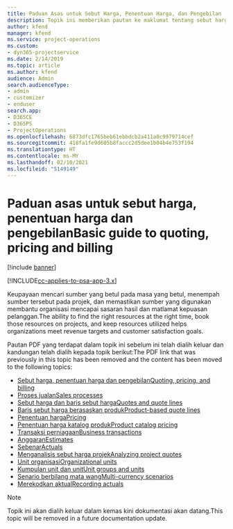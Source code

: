 ```yaml
---
title: Paduan Asas untuk Sebut Harga, Penentuan Harga, dan Pengebilan
description: Topik ini memberikan pautan ke maklumat tentang sebut harga, penentuan harga dan pengebilan asas dalam Project Service Automation.
author: kfend
manager: kfend
ms.service: project-operations
ms.custom:
- dyn365-projectservice
ms.date: 2/14/2019
ms.topic: article
ms.author: kfend
audience: Admin
search.audienceType:
- admin
- customizer
- enduser
search.app:
- D365CE
- D365PS
- ProjectOperations
ms.openlocfilehash: 6873dfc1765beb61ebbdcb2a411a0c9979714cef
ms.sourcegitcommit: 418fa1fe9d605b8faccc2d5dee1b04b4e753f194
ms.translationtype: HT
ms.contentlocale: ms-MY
ms.lasthandoff: 02/10/2021
ms.locfileid: "5149149"
---
```

# <a name="basic-guide-to-quoting-pricing-and-billing"></a><span data-ttu-id="3513f-103">Paduan asas untuk sebut harga, penentuan harga dan pengebilan</span><span class="sxs-lookup"><span data-stu-id="3513f-103">Basic guide to quoting, pricing and billing</span></span>

[!include [banner](../../includes/psa-now-project-operations.md)]

[!INCLUDE[cc-applies-to-psa-app-3.x](../../includes/cc-applies-to-psa-app-3x.md)]

<span data-ttu-id="3513f-104">Keupayaan mencari sumber yang betul pada masa yang betul, menempah sumber tersebut pada projek, dan memastikan sumber yang digunakan membantu organisasi mencapai sasaran hasil dan matlamat kepuasan pelanggan.</span><span class="sxs-lookup"><span data-stu-id="3513f-104">The ability to find the right resources at the right time, book those resources on projects, and keep resources utilized helps organizations meet revenue targets and customer satisfaction goals.</span></span> 

<span data-ttu-id="3513f-105">Pautan PDF yang terdapat dalam topik ini sebelum ini telah dialih keluar dan kandungan telah dialih kepada topik berikut:</span><span class="sxs-lookup"><span data-stu-id="3513f-105">The PDF link that was previously in this topic has been removed and the content has been moved to the following topics:</span></span>

- [<span data-ttu-id="3513f-106">Sebut harga, penentuan harga dan pengebilan</span><span class="sxs-lookup"><span data-stu-id="3513f-106">Quoting, pricing, and billing</span></span>](../quote-bill-price.md)
- [<span data-ttu-id="3513f-107">Proses jualan</span><span class="sxs-lookup"><span data-stu-id="3513f-107">Sales processes</span></span>](../basic-sales-process.md)
- [<span data-ttu-id="3513f-108">Sebut harga dan baris sebut harga</span><span class="sxs-lookup"><span data-stu-id="3513f-108">Quotes and quote lines</span></span>](../basic-quote-lines.md)
- [<span data-ttu-id="3513f-109">Baris sebut harga berasaskan produk</span><span class="sxs-lookup"><span data-stu-id="3513f-109">Product-based quote lines</span></span>](../product-based-quote-lines.md)
- [<span data-ttu-id="3513f-110">Penentuan harga</span><span class="sxs-lookup"><span data-stu-id="3513f-110">Pricing</span></span>](../basic-pricing.md)
- [<span data-ttu-id="3513f-111">Penentuan harga katalog produk</span><span class="sxs-lookup"><span data-stu-id="3513f-111">Product catalog pricing</span></span>](../product-catalog-pricing.md)
- [<span data-ttu-id="3513f-112">Transaksi perniagaan</span><span class="sxs-lookup"><span data-stu-id="3513f-112">Business transactions</span></span>](../basic-business-transactions.md)
- [<span data-ttu-id="3513f-113">Anggaran</span><span class="sxs-lookup"><span data-stu-id="3513f-113">Estimates</span></span>](../estimates.md)
- [<span data-ttu-id="3513f-114">Sebenar</span><span class="sxs-lookup"><span data-stu-id="3513f-114">Actuals</span></span>](../actuals.md)
- [<span data-ttu-id="3513f-115">Menganalisis sebut harga projek</span><span class="sxs-lookup"><span data-stu-id="3513f-115">Analyzing project quotes</span></span>](../basic-analyzing-quotes.md)
- [<span data-ttu-id="3513f-116">Unit organisasi</span><span class="sxs-lookup"><span data-stu-id="3513f-116">Organizational units</span></span>](../advanced-organizational.md)
- [<span data-ttu-id="3513f-117">Kumpulan unit dan unit</span><span class="sxs-lookup"><span data-stu-id="3513f-117">Unit groups and units</span></span>](../advanced-units.md)
- [<span data-ttu-id="3513f-118">Senario berbilang mata wang</span><span class="sxs-lookup"><span data-stu-id="3513f-118">Multi-currency scenarios</span></span>](../advanced-currency.md)
- [<span data-ttu-id="3513f-119">Merekodkan aktual</span><span class="sxs-lookup"><span data-stu-id="3513f-119">Recording actuals</span></span>](../advanced-actuals.md)

> [!NOTE]
> <span data-ttu-id="3513f-120">Topik ini akan dialih keluar dalam kemas kini dokumentasi akan datang.</span><span class="sxs-lookup"><span data-stu-id="3513f-120">This topic will be removed in a future documentation update.</span></span> 
